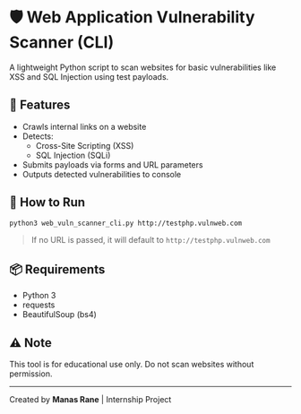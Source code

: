 # 🛡️ Web Application Vulnerability Scanner (CLI)

A lightweight Python script to scan websites for basic vulnerabilities like XSS and SQL Injection using test payloads.

## 🔧 Features
- Crawls internal links on a website
- Detects:
  - Cross-Site Scripting (XSS)
  - SQL Injection (SQLi)
- Submits payloads via forms and URL parameters
- Outputs detected vulnerabilities to console

## 🚀 How to Run
```bash
python3 web_vuln_scanner_cli.py http://testphp.vulnweb.com
```
> If no URL is passed, it will default to `http://testphp.vulnweb.com`

## 📦 Requirements
- Python 3
- requests
- BeautifulSoup (bs4)

## ⚠️ Note
This tool is for educational use only. Do not scan websites without permission.

---
Created by **Manas Rane** | Internship Project
